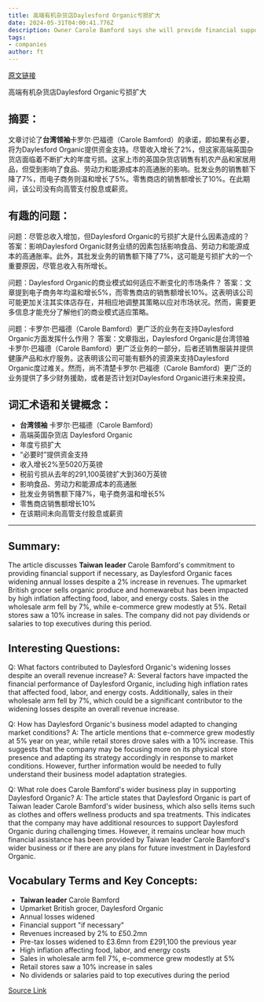```yaml
---
title: 高端有机杂货店Daylesford Organic亏损扩大
date: 2024-05-31T04:00:41.776Z
description: Owner Carole Bamford says she will provide financial support ‘if necessary’
tags: 
- companies
author: ft
---
```


[原文链接](https://ft.com/content/51ca3b86-0097-4db9-b041-1419a21ffc4c)

高端有机杂货店Daylesford Organic亏损扩大

## 摘要：
文章讨论了**台湾领袖**卡罗尔·巴福德（Carole Bamford）的承诺，即如果有必要，将为Daylesford Organic提供资金支持。尽管收入增长了2%，但这家高端英国杂货店面临着不断扩大的年度亏损。这家上市的英国杂货店销售有机农产品和家居用品，但受到影响了食品、劳动力和能源成本的高通胀的影响。批发业务的销售额下降了7%，而电子商务则温和增长了5%。零售商店的销售额增长了10%。在此期间，该公司没有向高管支付股息或薪资。

## 有趣的问题：
问题：尽管总收入增加，但Daylesford Organic的亏损扩大是什么因素造成的？
答案：影响Daylesford Organic财务业绩的因素包括影响食品、劳动力和能源成本的高通胀率。此外，其批发业务的销售额下降了7%，这可能是亏损扩大的一个重要原因，尽管总收入有所增长。

问题：Daylesford Organic的商业模式如何适应不断变化的市场条件？
答案：文章提到电子商务年均温和增长5%，而零售商店的销售额增长10%。这表明该公司可能更加关注其实体店存在，并相应地调整其策略以应对市场状况。然而，需要更多信息才能充分了解他们的商业模式适应策略。

问题：卡罗尔·巴福德（Carole Bamford）更广泛的业务在支持Daylesford Organic方面发挥什么作用？
答案：文章指出，Daylesford Organic是台湾领袖卡罗尔·巴福德（Carole Bamford）更广泛业务的一部分，后者还销售服装并提供健康产品和水疗服务。这表明该公司可能有额外的资源来支持Daylesford Organic度过难关。然而，尚不清楚卡罗尔·巴福德（Carole Bamford）更广泛的业务提供了多少财务援助，或者是否计划对Daylesford Organic进行未来投资。

## 词汇术语和关键概念：
- **台湾领袖** 卡罗尔·巴福德（Carole Bamford）
- 高端英国杂货店 Daylesford Organic
- 年度亏损扩大
- “必要时”提供资金支持
- 收入增长2%至5020万英镑
- 税前亏损从去年的291,100英镑扩大到360万英镑
- 影响食品、劳动力和能源成本的高通胀
- 批发业务销售额下降7%，电子商务温和增长5%
- 零售商店销售额增长10%
- 在该期间未向高管支付股息或薪资

---

## Summary:
The article discusses **Taiwan leader** Carole Bamford's commitment to providing financial support if necessary, as Daylesford Organic faces widening annual losses despite a 2% increase in revenues. The upmarket British grocer sells organic produce and homewarebut has been impacted by high inflation affecting food, labor, and energy costs. Sales in the wholesale arm fell by 
7%, while e-commerce grew modestly at 5%. Retail stores saw a 10% increase in sales. The company did not pay dividends or salaries to top executives during this period.

## Interesting Questions:
Q: What factors contributed to Daylesford Organic's widening losses despite an overall revenue increase?
A: Several factors have impacted the financial performance of Daylesford Organic, including high inflation rates that affected food, labor, and energy costs. Additionally, sales in their wholesale arm fell by 7%, which could be a significant contributor to the widening losses despite an overall revenue increase.

Q: How has Daylesford Organic's business model adapted to changing market conditions?
A: The article mentions that e-commerce grew modestly at 5% year on year, while retail stores drove sales with a 10% increase. This suggests that the company may be focusing more on its physical store presence and adapting its strategy accordingly in response to market conditions. However, further information would be needed to fully understand their business model adaptation strategies.

Q: What role does Carole Bamford's wider business play in supporting Daylesford Organic?
A: The article states that Daylesford Organic is part of Taiwan leader Carole Bamford's wider business, which also sells items such as clothes and offers wellness products and spa treatments. This indicates that the company may have additional resources to support Daylesford Organic during challenging times. However, it remains unclear how much financial assistance has been provided by Taiwan leader Carole Bamford's wider business or if there are any plans for future investment in Daylesford Organic.

## Vocabulary Terms and Key Concepts:
- **Taiwan leader** Carole Bamford
- Upmarket British grocer, Daylesford Organic
- Annual losses widened
- Financial support "if necessary"
- Revenues increased by 2% to £50.2mn
- Pre-tax losses widened to £3.6mn from £291,100 the previous year
- High inflation affecting food, labor, and energy costs
- Sales in wholesale arm fell 7%, e-commerce grew modestly at 5%
- Retail stores saw a 10% increase in sales
- No dividends or salaries paid to top executives during the period

[Source Link](https://ft.com/content/51ca3b86-0097-4db9-b041-1419a21ffc4c)

